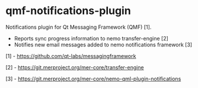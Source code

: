 qmf-notifications-plugin
========================

Notifications plugin for Qt Messaging Framework (QMF) [1].

 - Reports sync progress information to nemo transfer-engine [2]
 - Notifies new email messages added to nemo notifications framework [3]
 
 [1] - https://github.com/qt-labs/messagingframework

 [2] - https://git.merproject.org/mer-core/transfer-engine
 
 [3] - https://git.merproject.org/mer-core/nemo-qml-plugin-notifications
